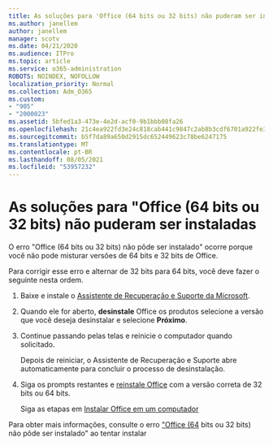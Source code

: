 ```yaml
---
title: As soluções para 'Office (64 bits ou 32 bits) não puderam ser instaladas
ms.author: janellem
author: janellem
manager: scotv
ms.date: 04/21/2020
ms.audience: ITPro
ms.topic: article
ms.service: o365-administration
ROBOTS: NOINDEX, NOFOLLOW
localization_priority: Normal
ms.collection: Adm_O365
ms.custom:
- "905"
- "2000023"
ms.assetid: 5bfed1a3-473e-4e2d-acf0-9b1bbb08fa26
ms.openlocfilehash: 21c4ea922fd3e24c818cab441c9847c2ab8b3cdf6701a922fe30d284317d2291
ms.sourcegitcommit: b5f7da89a650d2915dc652449623c78be6247175
ms.translationtype: MT
ms.contentlocale: pt-BR
ms.lasthandoff: 08/05/2021
ms.locfileid: "53957232"
---
```

# <a name="solutions-for-office-64-bit-or-32-bit-couldnt-be-installed"></a>As soluções para "Office (64 bits ou 32 bits) não puderam ser instaladas

O erro "Office (64 bits ou 32 bits) não pôde ser instalado" ocorre porque você não pode misturar versões de 64 bits e 32 bits de Office.
  
Para corrigir esse erro e alternar de 32 bits para 64 bits, você deve fazer o seguinte nesta ordem.
  
1. Baixe e instale o [Assistente de Recuperação e Suporte da Microsoft](https://aka.ms/SARA-OfficeUninstall-Alchemy).

1. Quando ele for aberto, **desinstale** Office os produtos selecione a versão que você deseja desinstalar e selecione **Próximo**.

2. Continue passando pelas telas e reinicie o computador quando solicitado.

    Depois de reiniciar, o Assistente de Recuperação e Suporte abre automaticamente para concluir o processo de desinstalação.

3. Siga os prompts restantes e [reinstale Office](https://portal.office.com/OLS/MySoftware.aspx) com a versão correta de 32 bits ou 64 bits.

    Siga as etapas em [Instalar Office em um computador](https://support.office.com/article/4414eaaf-0478-48be-9c42-23adc4716658?wt.mc_id=Alchemy_ClientDIA)

Para obter mais informações, consulte o erro ["Office (64](https://support.office.com/article/2e2dc9e5-3eb0-420c-862a-ab085b38597f?wt.mc_id=Alchemy_ClientDIA) bits ou 32 bits) não pôde ser instalado" ao tentar instalar
  